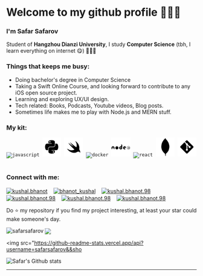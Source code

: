 # Welcome to my github profile 🙋🏻‍♂️

### I'm Safar Safarov

Student of **Hangzhou Dianzi University**, I study **Computer Science** (tbh, I learn everything on internet 😋) 👨🏻‍💻

### Things that keeps me busy:

- Doing bachelor's degree in Computer Science
- Taking a Swift Online Course, and looking forward to contribute to any iOS open source project.
- Learning and exploring UX/UI design.
- Tech related: Books, Podcasts, Youtube videos, Blog posts.
- Sometimes life makes me to play with Node.js and MERN stuff.

### My kit:

<p align="left">
  <code><img src="https://github.com/vorillaz/devicons/blob/master/!SVG/javascript_1.svg" alt="javascript" width="50"
      height="50" /></code>&nbsp;
  <code><img src="https://github.com/vorillaz/devicons/blob/master/!SVG/python.svg" alt="python" width="50"
      height="50" /></code>&nbsp;
  <code><img src="https://github.com/vorillaz/devicons/blob/master/!SVG/swift.svg" alt="swift" width="50"
      height="50" /></code>&nbsp;
  <code><img src="https://github.com/vorillaz/devicons/blob/master/!SVG/docker.svg" alt="docker" width="40"
      height="50" /></code>&nbsp;
  <code><img src="https://github.com/vorillaz/devicons/blob/master/!SVG/nodejs.svg" alt="nodejs" width="50"
      height="50" /></code>&nbsp;
  <code><img src="https://github.com/vorillaz/devicons/blob/master/!SVG/react.svg" alt="react" width="50"
      height="50" /></code>&nbsp;
  <code><img src="https://github.com/vorillaz/devicons/blob/master/!SVG/mongodb.svg" alt="mongodb" width="50"
      height="50" /></code>&nbsp;
  <code><img src="https://github.com/vorillaz/devicons/blob/master/!SVG/git.svg" alt="git" width="50"
      height="50" /></code>&nbsp;

### Connect with me:

  <p align="left">
    <a href="https://www.instagram.com/code_storm/" target="blank"><img align="center"
        src="https://cdn.jsdelivr.net/npm/simple-icons@3.0.1/icons/instagram.svg" alt="kushal.bhanot" height="40"
        width="40" /></a> &nbsp;&nbsp;
    <a href="https://twitter.com/safarsafarov" target="blank"><img align="center"
        src="https://cdn.jsdelivr.net/npm/simple-icons@3.0.1/icons/twitter.svg" alt="bhanot_kushal" height="40"
        width="40" /></a> &nbsp;&nbsp;
    <a href="https://open.spotify.com/user/71jk9rs40fqkp8r0by1ws1rgy?si=3dV1ms89TQmkBHXbVgjn5g" target="blank"><img
        align="center" src="https://cdn.jsdelivr.net/npm/simple-icons@3.0.1/icons/spotify.svg" alt="kushal.bhanot.98"
        height="40" width="40" /></a> &nbsp;&nbsp;
    <a href="https://medium.com/@safarslife" target="blank"><img align="center"
        src="https://cdn.jsdelivr.net/npm/simple-icons@3.0.1/icons/medium.svg" alt="kushal.bhanot.98" height="40"
        width="40" /></a> &nbsp;&nbsp;
    <a href="https://unsplash.com/@codestorm" target="blank"><img align="center"
        src="https://cdn.jsdelivr.net/npm/simple-icons@3.0.1/icons/unsplash.svg" alt="kushal.bhanot.98" height="40"
        width="40" /></a> &nbsp;&nbsp;
    <a href="https://www.facebook.com/safarov.safar.5" target="blank"><img align="center"
        src="https://cdn.jsdelivr.net/npm/simple-icons@3.0.1/icons/facebook.svg" alt="kushal.bhanot.98" height="40"
        width="40" /></a> &nbsp;&nbsp;
  </p>

Do ⭐ my repository if you find my project interesting, at least your star could make someone's day.

  <img src="https://komarev.com/ghpvc/?username=safarsafarov" alt="safarsafarov" />
  <a href="https://github.com/safarsafarov">
  <img align="center" src="https://github-readme-stats.vercel.app/api/top-langs/?username=safarsafarov&theme=radical&hide=glsl,python" />
  </a>

<img src="https://github-readme-stats.vercel.app/api?username=safarsafarov&&sho

![Safar's Github stats](https://github-readme-stats.vercel.app/api?username=safarsafarov&show_icons=true)

---
